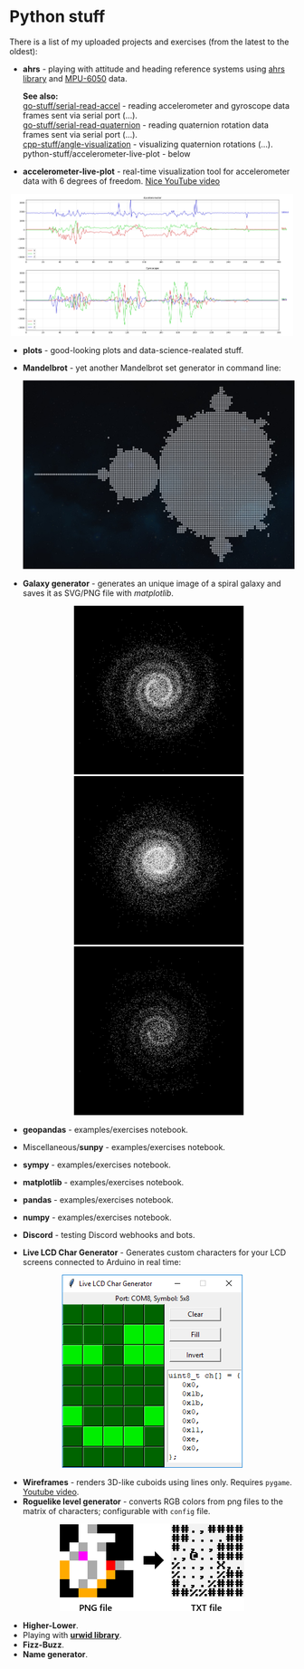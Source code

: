 # Python stuff

There is a list of my uploaded projects and exercises (from the latest to the oldest):

- **ahrs** - playing with attitude and heading reference systems using [ahrs library](https://pypi.org/project/AHRS/) and [MPU-6050](https://invensense.tdk.com/products/motion-tracking/6-axis/mpu-6050/) data.

  **See also:**  
  [go-stuff/serial-read-accel](https://github.com/dsonyy/go-stuff) - reading accelerometer and gyroscope data frames sent via serial port (...).  
  [go-stuff/serial-read-quaternion](https://github.com/dsonyy/go-stuff) - reading quaternion rotation data frames sent via serial port (...).  
  [cpp-stuff/angle-visualization](https://github.com/dsonyy/cpp-stuff) - visualizing quaternion rotations (...).  
  python-stuff/accelerometer-live-plot - below  
  

- **accelerometer-live-plot** - real-time visualization tool for accelerometer data with 6 degrees of freedom. [Nice YouTube video](https://www.youtube.com/watch?v=J4pH3LHojVM)
<p align="center"><img width=500 src="accelerometer-live-plot/example.png"></p>

- **plots** - good-looking plots and data-science-realated stuff.

- **Mandelbrot** - yet another Mandelbrot set generator in command line:

  <p align="center"><img width=500 src="mandelbrot/preview.jpg"></p>

- **Galaxy generator** - generates an unique image of a spiral galaxy and saves it as SVG/PNG file with _matplotlib_.

  <p align="center"><img width=300 src="galaxy-generator/0.png"><img width=300 src="galaxy-generator/1.png"><img width=300 src="galaxy-generator/5.png"></p>

- **geopandas** - examples/exercises notebook.
- Miscellaneous/**sunpy** - examples/exercises notebook.
- **sympy** - examples/exercises notebook.
- **matplotlib** - examples/exercises notebook.
- **pandas** - examples/exercises notebook.
- **numpy** - examples/exercises notebook.
- **Discord** - testing Discord webhooks and bots.
- **Live LCD Char Generator** - Generates custom characters for your LCD screens connected to Arduino in real time:

<p align="center"><img src="live-lcd-char-generator/preview.png"></p>

- **Wireframes** - renders 3D-like cuboids using lines only. Requires `pygame`. [Youtube video](https://www.youtube.com/watch?v=v5iYH_Vy54U).
- **Roguelike level generator** - converts RGB colors from png files to the matrix of characters; configurable with `config` file.

<p align="center"><img src="05-roguelike-level-generator/preview.png"></p>

- **Higher-Lower**.
- Playing with **[urwid library](http://urwid.org/)**.
- **Fizz-Buzz**.
- **Name generator**.
